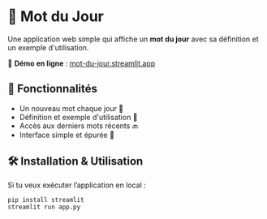 # 📖 Mot du Jour

Une application web simple qui affiche un **mot du jour** avec sa définition et un exemple d'utilisation.

🚀 **Démo en ligne** : [mot-du-jour.streamlit.app](https://mot-du-jour.streamlit.app)
## 🌟 Fonctionnalités
- Un nouveau mot chaque jour 📆
- Définition et exemple d'utilisation 📖
- Accès aux derniers mots récents 🔙
- Interface simple et épurée 🎨

## 🛠 Installation & Utilisation
Si tu veux exécuter l’application en local :
```bash
pip install streamlit
streamlit run app.py
